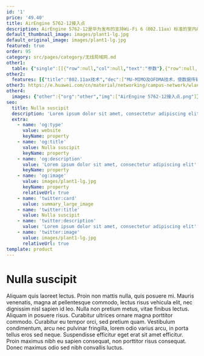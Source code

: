 ```yaml
---
id: '1'
price: '49.40'
title: AirEngine 5762-12接入点
description: AirEngine 5762-12是华为发布的支持Wi-Fi 6（802.11ax）标准的室内AP。支持2.4GHz（2x2）和5GHz（2x2）双频同时提供业务，整机速率可达2.975Gbps。支持高带宽、高并发且体积小巧，便于客户灵活部署，有效节约客户投资，适用于中小型企业办公、医院、咖啡厅等室内覆盖场景。
default_thumbnail_image: images/plant1-lg.jpg
default_original_image: images/plant1-lg.jpg
featured: true
order: 95
category: src/pages/category/无线局域网.md
other1: 
  table: {"single":[[{"row":null,"col":null,"text":"参数"},{"row":null,"col":null,"text":"AirEngine 5762-12接入点"}],[{"row":null,"col":null,"text":"尺寸（直径×高）"},{"row":null,"col":null,"text":"Φ180 x 35 mm"}],[{"row":null,"col":null,"text":"电源输入"},{"row":null,"col":null,"text":"DC：12V±10%\nPoE供电：满足802.3at/af以太网供电标准\n说明：\n802.3af供电时，5GHz射频最大频宽为HE80MHz"}],[{"row":null,"col":null,"text":"最大功耗"},{"row":null,"col":null,"text":"15 W"}],[{"row":null,"col":null,"text":"最大用户数"},{"row":null,"col":null,"text":"≤256"}],[{"row":null,"col":null,"text":"工作温度"},{"row":null,"col":null,"text":" -10℃～+50℃"}],[{"row":null,"col":null,"text":"天线类型"},{"row":null,"col":null,"text":"内置智能天线"}],[{"row":null,"col":null,"text":"MIMO:空间流"},{"row":null,"col":null,"text":"2.4GHz: 2×2:2，5GHz: 2×2:2"}],[{"row":null,"col":null,"text":"无线协议"},{"row":null,"col":null,"text":"802.11a/b/g/n/ac/ac wave2/ax"}],[{"row":null,"col":null,"text":"最高速率"},{"row":null,"col":null,"text":"2.975Gbps"}]]}
other2:
  features: [{"title":"802.11ax技术","dec":["MU-MIMO及OFDMA技术，使数据传输有序、高效1024QAM调制方式，整机4条空间流，空口速率高达2.975Gbps"]},{"title":"VIP用户带宽预留","dec":["基于切片技术为VIP用户及应用预留一部分专用频谱，保障VIP用户体验"]},{"title":"云管理","dec":["可通过华为云管理平台对AP设备及业务进行管理和运维，节省网络运维成本"]}]
other3: https://e.huawei.com/cn/material/networking/campus-network/wlan/1d1ecaee0ed1493789c142f1220e9b2c
other4:
  images: {"other":{"org":"other","img":["AirEngine 5762-12接入点.png"]}}
seo:
  title: Nulla suscipit
  description: 'Lorem ipsum dolor sit amet, consectetur adipiscing elit'
  extra:
    - name: 'og:type'
      value: website
      keyName: property
    - name: 'og:title'
      value: Nulla suscipit
      keyName: property
    - name: 'og:description'
      value: 'Lorem ipsum dolor sit amet, consectetur adipiscing elit'
      keyName: property
    - name: 'og:image'
      value: images/plant1-lg.jpg
      keyName: property
      relativeUrl: true
    - name: 'twitter:card'
      value: summary_large_image
    - name: 'twitter:title'
      value: Nulla suscipit
    - name: 'twitter:description'
      value: 'Lorem ipsum dolor sit amet, consectetur adipiscing elit'
    - name: 'twitter:image'
      value: images/plant1-lg.jpg
      relativeUrl: true
template: product
---
```


# Nulla suscipit

Aliquam quis laoreet lectus. Proin non mattis nulla, quis posuere mi. Mauris venenatis, magna at pellentesque commodo, lectus risus vehicula elit, nec dignissim nisl sapien id leo. Nulla non pretium metus, vitae finibus lectus. Aliquam in posuere risus. Curabitur ultrices ornare magna porttitor commodo. Curabitur eu tempor orci, sed pretium quam. Vestibulum condimentum, arcu nec pulvinar fringilla, lorem odio varius arcu, in porta tellus eros sed neque. Suspendisse efficitur eget erat sit amet efficitur. Proin maximus nibh eu sapien consequat, non porttitor risus consequat. Donec maximus odio sed nibh convallis luctus.